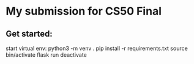 # My submission for CS50 Final

## Get started:
start virtual env:
 python3 -m venv .
 pip install -r requirements.txt
 source bin/activate
 flask run
 deactivate   